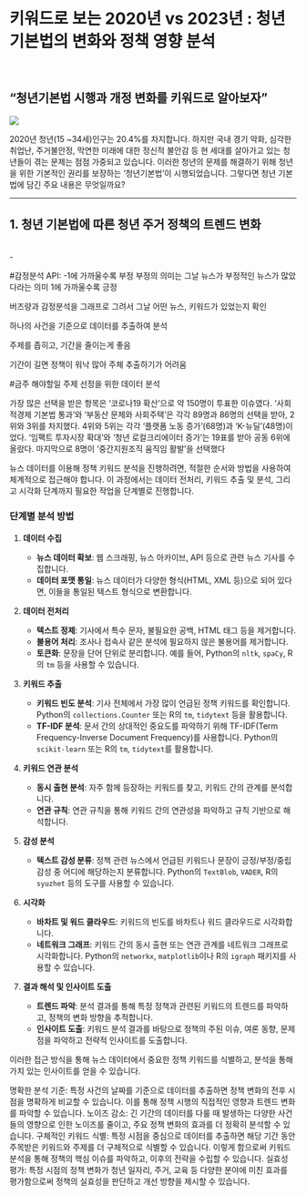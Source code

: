 # 키워드로 보는 2020년 vs 2023년 : 청년기본법의 변화와 정책 영향 분석 <br/>
<br/>

 ## “청년기본법 시행과 개정 변화를 키워드로 알아보자” 


<img src="https://github.com/yumioh/data_analysis/assets/38059057/95a7392f-8639-42a3-bf69-bdf0164a8c36"/>

<p>

2020년 청년(15 ~34세)인구는 20.4%를 차지합니다. 하지만 국내 경기 악화, 심각한 취업난, 주거불안정, 막연한 미래에 대한 정신적 불안감 등 현 세대를 살아가고 있는 청년들이 겪는 문제는 점점 가중되고 있습니다. 이러한 청년의 문제를 해결하기 위해 청년을 위한 기본적인 권리를 보장하는 ‘청년기본법’이 시행되었습니다. 그렇다면 청년 기본법에 담긴 주요 내용은 무엇일까요?

<p>
</p>

----------------------------------



## 1. 청년 기본법에 따른 청년 주거 정책의 트렌드 변화
<br/>
-

#감정분석 API: 
-1에 가까울수록 부정 부정의 의미는 그날 뉴스가 부정적인 뉴스가 많았다라는 의미 
1에 가까울수록 긍정

버즈량과 감정분석을 그래프로 그려서 
그날 어떤 뉴스, 키워드가 있었는지 확인 

하나의 사건을 기준으로 데이터를 추출하여 분석 

주제를 좁히고, 기간을 줄이는게 좋음 

기간이 길면 정책이 워낙 많아 주체 추출하기가 어려움

#금주 해야할일 주제 선정을 위한 데이터 분석


가장 많은 선택을 받은 항목은 ‘코로나19 확산’으로 약 150명이 투표한 이슈였다. ‘사회적경제 기본법 통과’와 ‘부동산 문제와 사회주택’은 각각 89명과 86명의 선택을 받아, 2위와 3위를 차지했다. 4위와 5위는 각각 ‘플랫폼 노동 증가’(68명)과 ‘K-뉴딜’(48명)이었다. ‘임팩트 투자시장 확대’와 ‘청년 로컬크리에이터 증가’는 19표를 받아 공동 6위에 올랐다. 마지막으로 8명이 ‘중간지원조직 움직임 활발’을 선택했다


뉴스 데이터를 이용해 정책 키워드 분석을 진행하려면, 적절한 순서와 방법을 사용하여 체계적으로 접근해야 합니다. 이 과정에서는 데이터 전처리, 키워드 추출 및 분석, 그리고 시각화 단계까지 필요한 작업을 단계별로 진행합니다.

### 단계별 분석 방법
1. **데이터 수집**
   - **뉴스 데이터 확보**: 웹 스크래핑, 뉴스 아카이브, API 등으로 관련 뉴스 기사를 수집합니다.
   - **데이터 포맷 통일**: 뉴스 데이터가 다양한 형식(HTML, XML 등)으로 되어 있다면, 이들을 통일된 텍스트 형식으로 변환합니다.

2. **데이터 전처리**
   - **텍스트 정제**: 기사에서 특수 문자, 불필요한 공백, HTML 태그 등을 제거합니다.
   - **불용어 처리**: 조사나 접속사 같은 분석에 필요하지 않은 불용어를 제거합니다.
   - **토큰화**: 문장을 단어 단위로 분리합니다. 예를 들어, Python의 `nltk`, `spaCy`, R의 `tm` 등을 사용할 수 있습니다.

3. **키워드 추출**
   - **키워드 빈도 분석**: 기사 전체에서 가장 많이 언급된 정책 키워드를 확인합니다. Python의 `collections.Counter` 또는 R의 `tm`, `tidytext` 등을 활용합니다.
   - **TF-IDF 분석**: 문서 간의 상대적인 중요도를 파악하기 위해 TF-IDF(Term Frequency-Inverse Document Frequency)를 사용합니다. Python의 `scikit-learn` 또는 R의 `tm`, `tidytext`를 활용합니다.

4. **키워드 연관 분석**
   - **동시 출현 분석**: 자주 함께 등장하는 키워드를 찾고, 키워드 간의 관계를 분석합니다.
   - **연관 규칙**: 연관 규칙을 통해 키워드 간의 연관성을 파악하고 규칙 기반으로 해석합니다.

5. **감성 분석**
   - **텍스트 감성 분류**: 정책 관련 뉴스에서 언급된 키워드나 문장이 긍정/부정/중립 감성 중 어디에 해당하는지 분류합니다. Python의 `TextBlob`, `VADER`, R의 `syuzhet` 등의 도구를 사용할 수 있습니다.

6. **시각화**
   - **바차트 및 워드 클라우드**: 키워드의 빈도를 바차트나 워드 클라우드로 시각화합니다.
   - **네트워크 그래프**: 키워드 간의 동시 출현 또는 연관 관계를 네트워크 그래프로 시각화합니다. Python의 `networkx`, `matplotlib`이나 R의 `igraph` 패키지를 사용할 수 있습니다.

7. **결과 해석 및 인사이트 도출**
   - **트렌드 파악**: 분석 결과를 통해 특정 정책과 관련된 키워드의 트렌드를 파악하고, 정책의 변화 방향을 추적합니다.
   - **인사이트 도출**: 키워드 분석 결과를 바탕으로 정책의 주된 이슈, 여론 동향, 문제점을 파악하고 전략적 인사이트를 도출합니다.

이러한 접근 방식을 통해 뉴스 데이터에서 중요한 정책 키워드를 식별하고, 분석을 통해 가치 있는 인사이트를 얻을 수 있습니다.



명확한 분석 기준: 특정 사건의 날짜를 기준으로 데이터를 추출하면 정책 변화의 전후 시점을 명확하게 비교할 수 있습니다. 이를 통해 정책 시행의 직접적인 영향과 트렌드 변화를 파악할 수 있습니다.
노이즈 감소: 긴 기간의 데이터를 다룰 때 발생하는 다양한 사건들의 영향으로 인한 노이즈를 줄이고, 주요 정책 변화의 효과를 더 정확히 분석할 수 있습니다.
구체적인 키워드 식별: 특정 시점을 중심으로 데이터를 추출하면 해당 기간 동안 주목받은 키워드와 주제를 더 구체적으로 식별할 수 있습니다. 이렇게 함으로써 키워드 분석을 통해 정책의 핵심 이슈를 파악하고, 이후의 전략을 수립할 수 있습니다.
실효성 평가: 특정 시점의 정책 변화가 청년 일자리, 주거, 교육 등 다양한 분야에 미친 효과를 평가함으로써 정책의 실효성을 판단하고 개선 방향을 제시할 수 있습니다.
